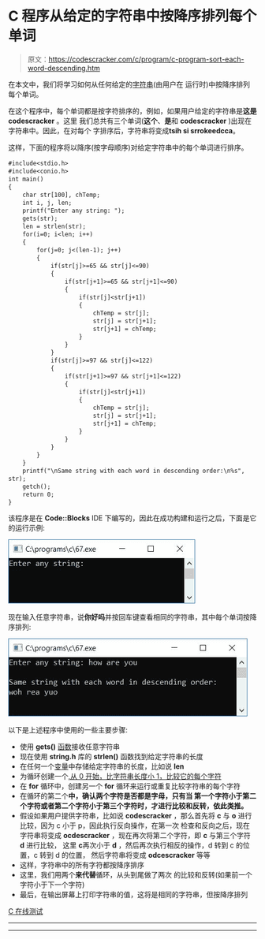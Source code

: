 # C 程序从给定的字符串中按降序排列每个单词

> 原文：<https://codescracker.com/c/program/c-program-sort-each-word-descending.htm>

在本文中，我们将学习如何从任何给定的[字符串](/c/c-strings.htm)(由用户在 运行时)中按降序排列每个单词。

在这个程序中，每个单词都是按字符排序的，例如，如果用户给定的字符串是**这是 codescracker** 。这里 我们总共有三个单词(**这个**、**是**和 **codescracker** )出现在字符串中。因此，在对每个 字排序后，字符串将变成**tsih si srrokeedcca**。

这样，下面的程序将以降序(按字母顺序)对给定字符串中的每个单词进行排序。

```
#include<stdio.h>
#include<conio.h>
int main()
{
    char str[100], chTemp;
    int i, j, len;
    printf("Enter any string: ");
    gets(str);
    len = strlen(str);
    for(i=0; i<len; i++)
    {
        for(j=0; j<(len-1); j++)
        {
            if(str[j]>=65 && str[j]<=90)
            {
                if(str[j+1]>=65 && str[j+1]<=90)
                {
                    if(str[j]<str[j+1])
                    {
                        chTemp = str[j];
                        str[j] = str[j+1];
                        str[j+1] = chTemp;
                    }
                }
            }
            if(str[j]>=97 && str[j]<=122)
            {
                if(str[j+1]>=97 && str[j+1]<=122)
                {
                    if(str[j]<str[j+1])
                    {
                        chTemp = str[j];
                        str[j] = str[j+1];
                        str[j+1] = chTemp;
                    }
                }
            }
        }
    }
    printf("\nSame string with each word in descending order:\n%s", str);
    getch();
    return 0;
}
```

该程序是在 **Code::Blocks** IDE 下编写的，因此在成功构建和运行之后，下面是它的运行示例:

![c sort each word in descending order](img/85c908678a7e3548979a75ddb6a0271d.png)

现在输入任意字符串，说**你好吗**并按回车键查看相同的字符串，其中每个单词按降序排列:

![sort each word in descending order c](img/9a4b63909371c9849e5ce09a86b02451.png)

以下是上述程序中使用的一些主要步骤:

*   使用 **gets()** [函数](/c/c-functions.htm)接收任意字符串
*   现在使用 **string.h** 库的 **strlen()** 函数找到给定字符串的长度
*   在任何一个[变量](/c/c-variables.htm)中存储给定字符串的长度，比如说 **len**
*   为循环创建一个[,从 0 开始，比字符串长度小 1，比较它的每个字符](/c/c-for-loop.htm)
*   在 **for** 循环中，创建另一个 **for** 循环来运行或重复比较字符串的每个字符
*   在循环的第二个**中，确认两个字符是否都是字母，只有当 第一个字符小于第二个字符或者第二个字符小于第三个字符时，才进行比较和反转，依此类推。**
*   假设如果用户提供字符串，比如说 **codescracker** ，那么首先将 **c** 与 **o** 进行比较，因为 c 小于 p，因此执行反向操作，在第一次 检查和反向之后，现在字符串将变成 **ocdescracker** ，现在再次将第二个字符，即 **c** 与第三个字符 **d** 进行比较， 这里 **c**再次小于 **d** ，然后再次执行相反的操作，d 转到 c 的位置，c 转到 d 的位置， 然后字符串将变成 **odcescracker** 等等
*   这样，字符串中的所有字符都按降序排序
*   这里，我们用两个**来代替**循环，从头到尾做了两次 的比较和反转(如果前一个字符小于下一个字符)
*   最后，在输出屏幕上打印字符串的值，这将是相同的字符串，但按降序排列

[C 在线测试](/exam/showtest.php?subid=2)

* * *

* * *